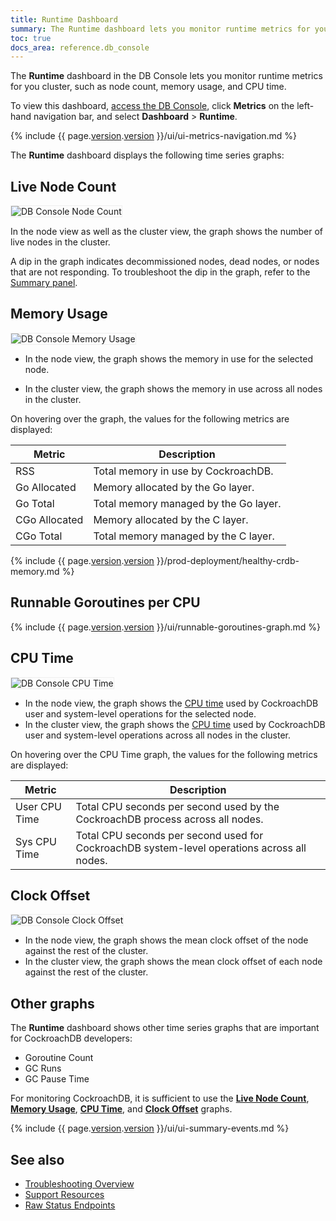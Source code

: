 ```yaml
---
title: Runtime Dashboard
summary: The Runtime dashboard lets you monitor runtime metrics for you cluster, such as node count, memory usage, and CPU time.
toc: true
docs_area: reference.db_console
---
```


The **Runtime** dashboard in the DB Console lets you monitor runtime metrics for you cluster, such as node count, memory usage, and CPU time.

To view this dashboard, [access the DB Console](ui-overview.html#db-console-access), click **Metrics** on the left-hand navigation bar, and select **Dashboard** > **Runtime**.

{% include {{ page.[version](cluster-settings.html#setting-version).[version](cluster-settings.html#setting-version) }}/ui/ui-metrics-navigation.md %}

The **Runtime** dashboard displays the following time series graphs:

## Live Node Count

<img src="{{ 'images/v21.2/ui_node_count.png' | relative_url }}" alt="DB Console Node Count" style="border:1px solid #eee;max-width:100%" />

In the node view as well as the cluster view, the graph shows the number of live nodes in the cluster.

A dip in the graph indicates decommissioned nodes, dead nodes, or nodes that are not responding. To troubleshoot the dip in the graph, refer to the [Summary panel](#summary-panel).

## Memory Usage

<img src="{{ 'images/v21.2/ui_memory_usage.png' | relative_url }}" alt="DB Console Memory Usage" style="border:1px solid #eee;max-width:100%" />

- In the node view, the graph shows the memory in use for the selected node.

- In the cluster view, the graph shows the memory in use across all nodes in the cluster.

On hovering over the graph, the values for the following metrics are displayed:

Metric | Description
--------|----
RSS | Total memory in use by CockroachDB.
Go Allocated | Memory allocated by the Go layer.
Go Total | Total memory managed by the Go layer.
CGo Allocated | Memory allocated by the C layer.
CGo Total | Total memory managed by the C layer.

{% include {{ page.[version](cluster-settings.html#setting-version).[version](cluster-settings.html#setting-version) }}/prod-deployment/healthy-crdb-memory.md %}

## Runnable Goroutines per CPU

{% include {{ page.[version](cluster-settings.html#setting-version).[version](cluster-settings.html#setting-version) }}/ui/runnable-goroutines-graph.md %}

## CPU Time

<img src="{{ 'images/v21.2/ui_cpu_time.png' | relative_url }}" alt="DB Console CPU Time" style="border:1px solid #eee;max-width:100%" />

- In the node view, the graph shows the [CPU time](https://en.wikipedia.org/wiki/CPU_time) used by CockroachDB user and system-level operations for the selected node.
- In the cluster view, the graph shows the [CPU time](https://en.wikipedia.org/wiki/CPU_time) used by CockroachDB user and system-level operations across all nodes in the cluster.

On hovering over the CPU Time graph, the values for the following metrics are displayed:

Metric | Description
--------|----
User CPU Time | Total CPU seconds per second used by the CockroachDB process across all nodes.
Sys CPU Time | Total CPU seconds per second used for CockroachDB system-level operations across all nodes.

## Clock Offset

<img src="{{ 'images/v21.2/ui_clock_offset.png' | relative_url }}" alt="DB Console Clock Offset" style="border:1px solid #eee;max-width:100%" />

- In the node view, the graph shows the mean clock offset of the node against the rest of the cluster.
- In the cluster view, the graph shows the mean clock offset of each node against the rest of the cluster.

## Other graphs

The **Runtime** dashboard shows other time series graphs that are important for CockroachDB developers:

- Goroutine Count
- GC Runs
- GC Pause Time

For monitoring CockroachDB, it is sufficient to use the [**Live Node Count**](#live-node-count), [**Memory Usage**](#memory-usage), [**CPU Time**](#cpu-time), and [**Clock Offset**](#clock-offset) graphs.

{% include {{ page.[version](cluster-settings.html#setting-version).[version](cluster-settings.html#setting-version) }}/ui/ui-summary-events.md %}

## See also

- [Troubleshooting Overview](troubleshooting-overview.html)
- [Support Resources](support-resources.html)
- [Raw Status Endpoints](monitoring-and-alerting.html#raw-status-endpoints)
